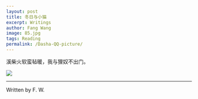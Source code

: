 ```yaml
---
layout: post
title: 冬日与小猫
excerpt: Writings
author: Fang Wang
image: 85.jpg
tags: Reading
permalink: /Dasha-QQ-picture/
---
```


溪柴火软蛮毡暖，我与狸奴不出门。

![]({{site.baseurl}}/img/cat1.jpg)

****

Written by F. W. 
